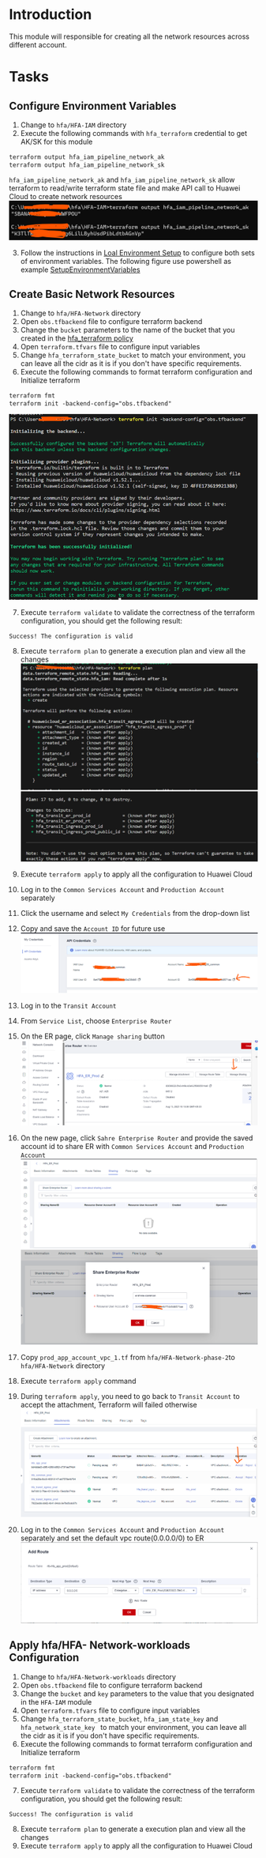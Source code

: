# Introduction
This module will responsible for creating all the network resources across different account.

# Tasks
## Configure Environment Variables
1. Change to `hfa/HFA-IAM` directory
2. Execute the following commands with `hfa_terraform` credential to get AK/SK for this module
```
terraform output hfa_iam_pipeline_network_ak
terraform output hfa_iam_pipeline_network_sk
```
`hfa_iam_pipeline_network_ak` and `hfa_iam_pipeline_network_sk` allow terraform to read/write terraform state file and make API call to Huawei Cloud to create network resources
![GetAKSK](./images/network/001_network_aksk.png)

3. Follow the instructions in [Loal Environment Setup](./03_Local_Env_Setup.md#configure-environment-variables) to configure both sets of environment variables.
The following figure use powershell as example
[SetupEnvironmentVariables](./images/network/001_network_aksk_01.png)

## Create Basic Network Resources
1. Change to  `hfa/HFA-Network` directory
2. Open `obs.tfbackend` file to configure terraform backend
3. Change the `bucket` parameters to the name of the bucket that you created in the [hfa_terraform policy](./02_Account_Initialization.md#create-a-obs-bucket-for-terraform-state-storage)
4. Open `terraform.tfvars` file to configure input variables
5. Change `hfa_terraform_state_bucket` to match your environment, you can leave all the cidr as it is if you don't have specific requirements.
6. Execute the following commands to format terraform configuration and Initialize terraform
```
terraform fmt
terraform init -backend-config="obs.tfbackend"
```
![TerraformInitialization](./images/network/001_network_init.png)

7. Execute `terraform validate` to validate the correctness of the terraform configuration, you should get the following result:
```
Success! The configuration is valid
```

8. Execute `terraform plan` to generate a execution plan and view all the changes
![TerraformPlan01](./images/network/001_network_plan_01.png)
![TerraformPlan02](./images/network/001_network_plan_02.png)

9. Execute `terraform apply` to apply all the configuration to Huawei Cloud

10. Log in to the `Common Services Account` and `Production Account` separately
11. Click the username and select `My Credentials` from the drop-down list
12. Copy and save the `Account ID` for future use
![domainid](./images/network/002_network_share_01.png)
13. Log in to the `Transit Account`
14. From `Service List`, choose `Enterprise Router`
15. On the ER page, click `Manage sharing` button
![er01](./images/network/003_network_er_02.png)
16. On the new page, click `Sahre Enterprise Router` and provide the saved account id to share ER with `Common Services Account` and `Production Account`
![er02](./images/network/003_network_er_03.png)
![er03](./images/network/003_network_er_04.png)
17. Copy `prod_app_account_vpc_1.tf` from `hfa/HFA-Network-phase-2`to `hfa/HFA-Network` directory
18. Execute `terraform apply` command
19. During `terraform apply`, you need to go back to `Transit Account` to accept the attachment, Terraform will failed otherwise
![er04](./images/network/003_network_er_05.png)
20. Log in to the `Common Services Account` and `Production Account` separately and set the default vpc route(0.0.0.0/0) to ER 
![er05](./images/network/003_network_er_06.png)

## Apply hfa/HFA- Network-workloads Configuration
1. Change to  `hfa/HFA-Network-workloads` directory
2. Open `obs.tfbackend` file to configure terraform backend
3. Change the `bucket` and `key` parameters to the value that you designated in the `HFA-IAM` module
4. Open `terraform.tfvars` file to configure input variables
5. Change `hfa_terraform_state_bucket`, `hfa_iam_state_key` and `hfa_network_state_key ` to match your environment, you can leave all the cidr as it is if you don't have specific requirements.
6. Execute the following commands to format terraform configuration and Initialize terraform
```
terraform fmt
terraform init -backend-config="obs.tfbackend"
```
7. Execute `terraform validate` to validate the correctness of the terraform configuration, you should get the following result:
```
Success! The configuration is valid
```

8. Execute `terraform plan` to generate a execution plan and view all the changes
9. Execute `terraform apply` to apply all the configuration to Huawei Cloud